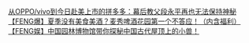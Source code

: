  
[从OPPO/vivo到今日赴美上市的拼多多：幕后教父段永平再也无法保持神秘](http://www.dianyue.me/archives/777/yf4dy2hi1wx45gke/)  
[【FENG爆】夏季没有美食美酒？麦秀啤酒花园第一个不答应！（内含福利）](http://www.dianyue.me/archives/465/pam5xi5qnnyujlox/)  
[【FENG娱】中国园林博物馆带你探秘中国古代屋顶上的小兽！](http://www.dianyue.me/archives/552/lbw2q0nfom4f6b7p/)